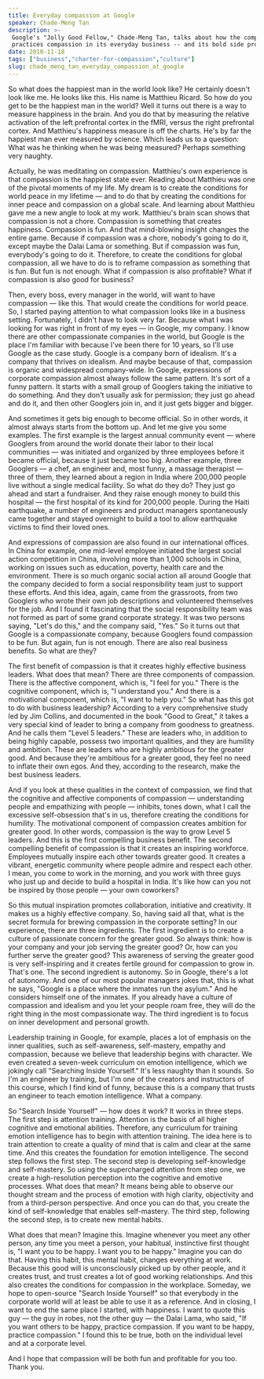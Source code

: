 ```yaml
---
title: Everyday compassion at Google
speaker: Chade-Meng Tan
description: >-
 Google's "Jolly Good Fellow," Chade-Meng Tan, talks about how the company
 practices compassion in its everyday business -- and its bold side projects.
date: 2010-11-18
tags: ["business","charter-for-compassion","culture"]
slug: chade_meng_tan_everyday_compassion_at_google
---
```


So what does the happiest man in the world look like? He certainly doesn't look like me.
He looks like this. His name is Matthieu Ricard. So how do you get to be the happiest man
in the world? Well it turns out there is a way to measure happiness in the brain. And you
do that by measuring the relative activation of the left prefrontal cortex in the fMRI,
versus the right prefrontal cortex. And Matthieu's happiness measure is off the charts.
He's by far the happiest man ever measured by science. Which leads us to a question: What
was he thinking when he was being measured? Perhaps something very naughty.

Actually, he was meditating on compassion. Matthieu's own experience is that compassion is
the happiest state ever. Reading about Matthieu was one of the pivotal moments of my life.
My dream is to create the conditions for world peace in my lifetime — and to do that by
creating the conditions for inner peace and compassion on a global scale. And learning
about Matthieu gave me a new angle to look at my work. Matthieu's brain scan shows that
compassion is not a chore. Compassion is something that creates happiness. Compassion is
fun. And that mind-blowing insight changes the entire game. Because if compassion was a
chore, nobody's going to do it, except maybe the Dalai Lama or something. But if
compassion was fun, everybody's going to do it. Therefore, to create the conditions for
global compassion, all we have to do is to reframe compassion as something that is fun. But
fun is not enough. What if compassion is also profitable? What if compassion is also good
for business?

Then, every boss, every manager in the world, will want to have compassion — like this.
That would create the conditions for world peace. So, I started paying attention to what
compassion looks like in a business setting. Fortunately, I didn't have to look very far.
Because what I was looking for was right in front of my eyes — in Google, my company. I
know there are other compassionate companies in the world, but Google is the place I'm
familiar with because I've been there for 10 years, so I'll use Google as the case study.
Google is a company born of idealism. It's a company that thrives on idealism. And maybe
because of that, compassion is organic and widespread company-wide. In Google, expressions
of corporate compassion almost always follow the same pattern. It's sort of a funny
pattern. It starts with a small group of Googlers taking the initiative to do something.
And they don't usually ask for permission; they just go ahead and do it, and then other
Googlers join in, and it just gets bigger and bigger.

And sometimes it gets big enough to become official. So in other words, it almost always
starts from the bottom up. And let me give you some examples. The first example is the
largest annual community event — where Googlers from around the world donate their labor
to their local communities — was initiated and organized by three employees before it
became official, because it just became too big. Another example, three Googlers — a chef,
an engineer and, most funny, a massage therapist — three of them, they learned about a
region in India where 200,000 people live without a single medical facility. So what do
they do? They just go ahead and start a fundraiser. And they raise enough money to build
this hospital — the first hospital of its kind for 200,000 people. During the Haiti
earthquake, a number of engineers and product managers spontaneously came together and
stayed overnight to build a tool to allow earthquake victims to find their loved
ones.

And expressions of compassion are also found in our international offices. In China for
example, one mid-level employee initiated the largest social action competition in China,
involving more than 1,000 schools in China, working on issues such as education, poverty,
health care and the environment. There is so much organic social action all around Google
that the company decided to form a social responsibility team just to support these
efforts. And this idea, again, came from the grassroots, from two Googlers who wrote their
own job descriptions and volunteered themselves for the job. And I found it fascinating
that the social responsibility team was not formed as part of some grand corporate
strategy. It was two persons saying, "Let's do this," and the company said, "Yes." So it
turns out that Google is a compassionate company, because Googlers found compassion to be
fun. But again, fun is not enough. There are also real business benefits. So what are
they?

The first benefit of compassion is that it creates highly effective business leaders. What
does that mean? There are three components of compassion. There is the affective
component, which is, "I feel for you." There is the cognitive component, which is, "I
understand you." And there is a motivational component, which is, "I want to help you." So
what has this got to do with business leadership? According to a very comprehensive study
led by Jim Collins, and documented in the book "Good to Great," it takes a very special
kind of leader to bring a company from goodness to greatness. And he calls them "Level 5
leaders." These are leaders who, in addition to being highly capable, possess two
important qualities, and they are humility and ambition. These are leaders who are highly
ambitious for the greater good. And because they're ambitious for a greater good, they
feel no need to inflate their own egos. And they, according to the research, make the best
business leaders.

And if you look at these qualities in the context of compassion, we find that the
cognitive and affective components of compassion — understanding people and empathizing
with people — inhibits, tones down, what I call the excessive self-obsession that's in us,
therefore creating the conditions for humility. The motivational component of compassion
creates ambition for greater good. In other words, compassion is the way to grow Level 5
leaders. And this is the first compelling business benefit. The second compelling benefit
of compassion is that it creates an inspiring workforce. Employees mutually inspire each
other towards greater good. It creates a vibrant, energetic community where people admire
and respect each other. I mean, you come to work in the morning, and you work with three
guys who just up and decide to build a hospital in India. It's like how can you not be
inspired by those people — your own coworkers?

So this mutual inspiration promotes collaboration, initiative and creativity. It makes us
a highly effective company. So, having said all that, what is the secret formula for
brewing compassion in the corporate setting? In our experience, there are three
ingredients. The first ingredient is to create a culture of passionate concern for the
greater good. So always think: how is your company and your job serving the greater good?
Or, how can you further serve the greater good? This awareness of serving the greater good
is very self-inspiring and it creates fertile ground for compassion to grow in. That's
one. The second ingredient is autonomy. So in Google, there's a lot of autonomy. And one of
our most popular managers jokes that, this is what he says, "Google is a place where the
inmates run the asylum." And he considers himself one of the inmates. If you already have
a culture of compassion and idealism and you let your people roam free, they will do the
right thing in the most compassionate way. The third ingredient is to focus on inner
development and personal growth.

Leadership training in Google, for example, places a lot of emphasis on the inner
qualities, such as self-awareness, self-mastery, empathy and compassion, because we
believe that leadership begins with character. We even created a seven-week curriculum on
emotion intelligence, which we jokingly call "Searching Inside Yourself." It's less
naughty than it sounds. So I'm an engineer by training, but I'm one of the creators and
instructors of this course, which I find kind of funny, because this is a company that
trusts an engineer to teach emotion intelligence. What a company.

So "Search Inside Yourself" — how does it work? It works in three steps. The first step is
attention training. Attention is the basis of all higher cognitive and emotional
abilities. Therefore, any curriculum for training emotion intelligence has to begin with
attention training. The idea here is to train attention to create a quality of mind that
is calm and clear at the same time. And this creates the foundation for emotion
intelligence. The second step follows the first step. The second step is developing
self-knowledge and self-mastery. So using the supercharged attention from step one, we
create a high-resolution perception into the cognitive and emotive processes. What does
that mean? It means being able to observe our thought stream and the process of emotion
with high clarity, objectivity and from a third-person perspective. And once you can do
that, you create the kind of self-knowledge that enables self-mastery. The third step,
following the second step, is to create new mental habits.

What does that mean? Imagine this. Imagine whenever you meet any other person, any time
you meet a person, your habitual, instinctive first thought is, "I want you to be happy. I
want you to be happy." Imagine you can do that. Having this habit, this mental habit,
changes everything at work. Because this good will is unconsciously picked up by other
people, and it creates trust, and trust creates a lot of good working relationships. And
this also creates the conditions for compassion in the workplace. Someday, we hope to
open-source "Search Inside Yourself" so that everybody in the corporate world will at
least be able to use it as a reference. And in closing, I want to end the same place I
started, with happiness. I want to quote this guy — the guy in robes, not the other guy —
the Dalai Lama, who said, "If you want others to be happy, practice compassion. If you
want to be happy, practice compassion." I found this to be true, both on the individual
level and at a corporate level.

And I hope that compassion will be both fun and profitable for you too. Thank
you.

<!--
ad_duration=3.33
event="TEDPrize@UN"
external_start_time=0
intro_duration=11.82
is_subtitle_required="False"
is_talk_featured="True"
language="en"
language_swap="False"
native_language="en"
number_of_related_talks=6
number_of_speakers=1
number_of_subtitled_videos=27
number_of_tags=3
number_of_talk_download_languages=27
number_of_talk_more_resources=0
number_of_talk_recommendations=0
number_of_talks_take_actions=0
post_ad_duration=0.83
published_timestamp="2011-04-05 21:51:00"
recording_date="2010-11-18"
speaker_description="Google Fellow"
speaker_is_published=1
speaker_name="Chade-Meng Tan"
talk_name="Everyday compassion at Google"
talks_tags=["business","charter-for-compassion","culture"]
url_audio="https://download.ted.com/talks/ChadeMengTan_2010Z.mp3?apikey=acme-roadrunner"
url_photo_speaker="https://pe.tedcdn.com/images/ted/e05e7fd850d71fb609b01c2070c7279a97093194_254x191.jpg"
url_photo_talk="https://pe.tedcdn.com/images/ted/42d93cfae67c1944c2dc8e817899b8b44c26309e_800x600.jpg"
url_webpage="https://www.ted.com/talks/chade_meng_tan_everyday_compassion_at_google"
video_type_name="TED Stage Talk"
-->